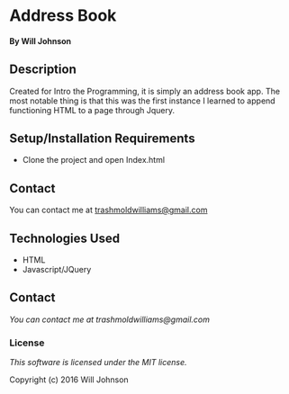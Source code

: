 # Address Book

#### By Will Johnson

## Description

Created for Intro the Programming, it is simply an address book app. The most notable thing is that this was the first instance I learned to append functioning HTML to a page through Jquery.

## Setup/Installation Requirements

* Clone the project and open Index.html

## Contact
You can contact me at trashmoldwilliams@gmail.com

## Technologies Used

* HTML
* Javascript/JQuery

## Contact
_You can contact me at trashmoldwilliams@gmail.com_

### License

*This software is licensed under the MIT license.*

Copyright (c) 2016 Will Johnson
